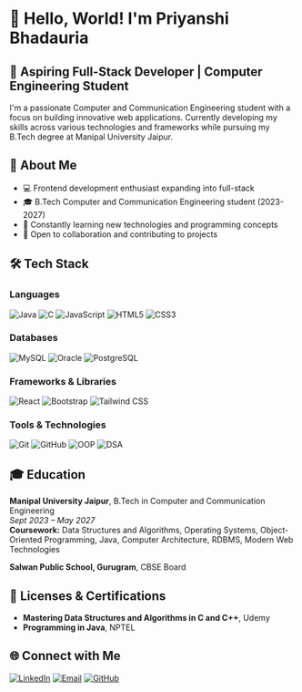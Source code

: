 # 👋 Hello, World! I'm Priyanshi Bhadauria

## 💼 Aspiring Full-Stack Developer | Computer Engineering Student

I'm a passionate Computer and Communication Engineering student with a focus on building innovative web applications. Currently developing my skills across various technologies and frameworks while pursuing my B.Tech degree at Manipal University Jaipur.

## 🚀 About Me
- 💻 Frontend development enthusiast expanding into full-stack
- 🎓 B.Tech Computer and Communication Engineering student (2023-2027)
- 🌱 Constantly learning new technologies and programming concepts
- 🤝 Open to collaboration and contributing to projects

## 🛠️ Tech Stack

### Languages
![Java](https://img.shields.io/badge/-Java-ED8B00?style=flat-square&logo=java&logoColor=white)
![C](https://img.shields.io/badge/-C-A8B9CC?style=flat-square&logo=c&logoColor=black)
![JavaScript](https://img.shields.io/badge/-JavaScript-F7DF1E?style=flat-square&logo=javascript&logoColor=black)
![HTML5](https://img.shields.io/badge/-HTML5-E34F26?style=flat-square&logo=html5&logoColor=white)
![CSS3](https://img.shields.io/badge/-CSS3-1572B6?style=flat-square&logo=css3&logoColor=white)

### Databases
![MySQL](https://img.shields.io/badge/-MySQL-4479A1?style=flat-square&logo=mysql&logoColor=white)
![Oracle](https://img.shields.io/badge/-Oracle-F80000?style=flat-square&logo=oracle&logoColor=white)
![PostgreSQL](https://img.shields.io/badge/-PostgreSQL-336791?style=flat-square&logo=postgresql&logoColor=white)

### Frameworks & Libraries
![React](https://img.shields.io/badge/-React-61DAFB?style=flat-square&logo=react&logoColor=black)
![Bootstrap](https://img.shields.io/badge/-Bootstrap-7952B3?style=flat-square&logo=bootstrap&logoColor=white)
![Tailwind CSS](https://img.shields.io/badge/-Tailwind_CSS-38B2AC?style=flat-square&logo=tailwind-css&logoColor=white)

### Tools & Technologies
![Git](https://img.shields.io/badge/-Git-F05032?style=flat-square&logo=git&logoColor=white)
![GitHub](https://img.shields.io/badge/-GitHub-181717?style=flat-square&logo=github&logoColor=white)
![OOP](https://img.shields.io/badge/-OOP-3776AB?style=flat-square)
![DSA](https://img.shields.io/badge/-DSA-FF6F00?style=flat-square)


## 🎓 Education

**Manipal University Jaipur**, B.Tech in Computer and Communication Engineering  
*Sept 2023 – May 2027*  
**Coursework:** Data Structures and Algorithms, Operating Systems, Object-Oriented Programming, Java, Computer Architecture, RDBMS, Modern Web Technologies

**Salwan Public School, Gurugram**, CBSE Board

## 📜 Licenses & Certifications

- **Mastering Data Structures and Algorithms in C and C++**, Udemy
- **Programming in Java**, NPTEL

## 🌐 Connect with Me
[![LinkedIn](https://img.shields.io/badge/-LinkedIn-0A66C2?style=flat-square&logo=linkedin&logoColor=white)](https://www.linkedin.com/in/priyanshi-bhadauria)
[![Email](https://img.shields.io/badge/-Email-D14836?style=flat-square&logo=gmail&logoColor=white)](mailto:priyanshibhadauria2005@gmail.com)
[![GitHub](https://img.shields.io/badge/-GitHub-181717?style=flat-square&logo=github&logoColor=white)](https://github.com/priyanshiii09)

